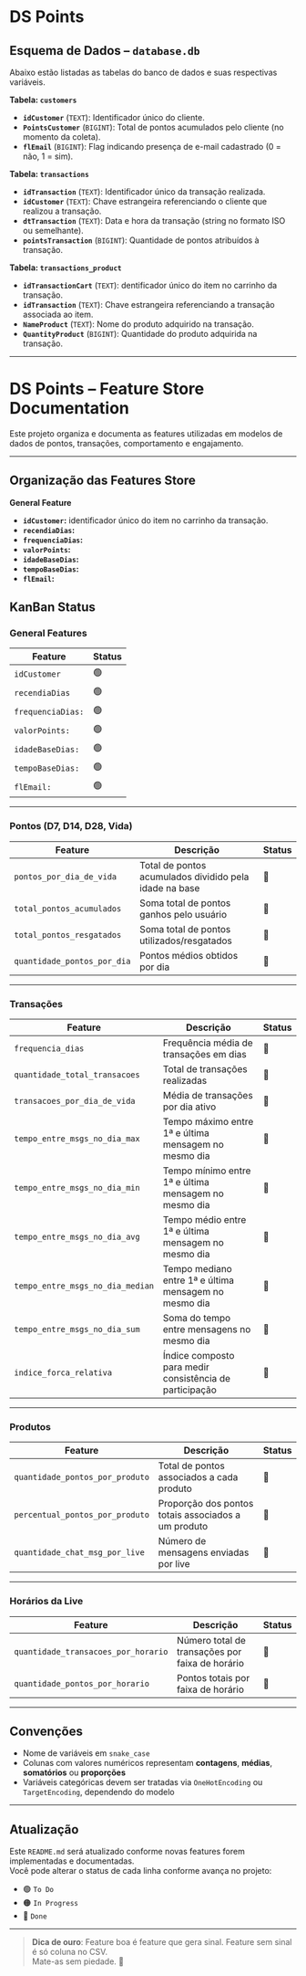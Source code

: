 # DS Points

## **Esquema de Dados – `database.db`**

Abaixo estão listadas as tabelas do banco de dados e suas respectivas variáveis.

**Tabela: `customers`**

- **`idCustomer`** (`TEXT`): Identificador único do cliente.
- **`PointsCustomer`** (`BIGINT`): Total de pontos acumulados pelo cliente (no momento da coleta).
- **`flEmail`** (`BIGINT`): Flag indicando presença de e-mail cadastrado (0 = não, 1 = sim).

**Tabela: `transactions`**

- **`idTransaction`** (`TEXT`): Identificador único da transação realizada.
- **`idCustomer`** (`TEXT`): Chave estrangeira referenciando o cliente que realizou a transação.
- **`dtTransaction`** (`TEXT`): Data e hora da transação (string no formato ISO ou semelhante).
- **`pointsTransaction`** (`BIGINT`): Quantidade de pontos atribuídos à transação.

**Tabela: `transactions_product`**

- **`idTransactionCart`** (`TEXT`): dentificador único do item no carrinho da transação.
- **`idTransaction`** (`TEXT`): Chave estrangeira referenciando a transação associada ao item.
- **`NameProduct`** (`TEXT`): Nome do produto adquirido na transação.
- **`QuantityProduct`** (`BIGINT`): Quantidade do produto adquirida na transação.

---

# DS Points – Feature Store Documentation

Este projeto organiza e documenta as features utilizadas em modelos de dados de pontos, transações, comportamento e engajamento.

---

## Organização das Features Store

**General Feature**

- **`idCustomer`:** identificador único do item no carrinho da transação.
- **`recendiaDias`:**
- **`frequenciaDias`:**
- **`valorPoints`:**
- **`idadeBaseDias`:**
- **`tempoBaseDias`:**
- **`flEmail`:**

## KanBan Status

### General Features

| Feature           | Status |
| ----------------- | ------ |
| `idCustomer`      | 🟢     |
| `recendiaDias`    | 🟢     |
| `frequenciaDias:` | 🟢     |
| `valorPoints:`    | 🟢     |
| `idadeBaseDias:`  | 🟢     |
| `tempoBaseDias:`  | 🟢     |
| `flEmail:`        | 🟢     |

---

### Pontos (D7, D14, D28, Vida)

| Feature                     | Descrição                                              | Status |
| --------------------------- | ------------------------------------------------------ | ------ |
| `pontos_por_dia_de_vida`    | Total de pontos acumulados dividido pela idade na base | 🔴     |
| `total_pontos_acumulados`   | Soma total de pontos ganhos pelo usuário               | 🔴     |
| `total_pontos_resgatados`   | Soma total de pontos utilizados/resgatados             | 🔴     |
| `quantidade_pontos_por_dia` | Pontos médios obtidos por dia                          | 🔴     |

---

### Transações

| Feature                          | Descrição                                               | Status |
| -------------------------------- | ------------------------------------------------------- | ------ |
| `frequencia_dias`                | Frequência média de transações em dias                  | 🔴     |
| `quantidade_total_transacoes`    | Total de transações realizadas                          | 🔴     |
| `transacoes_por_dia_de_vida`     | Média de transações por dia ativo                       | 🔴     |
| `tempo_entre_msgs_no_dia_max`    | Tempo máximo entre 1ª e última mensagem no mesmo dia    | 🔴     |
| `tempo_entre_msgs_no_dia_min`    | Tempo mínimo entre 1ª e última mensagem no mesmo dia    | 🔴     |
| `tempo_entre_msgs_no_dia_avg`    | Tempo médio entre 1ª e última mensagem no mesmo dia     | 🔴     |
| `tempo_entre_msgs_no_dia_median` | Tempo mediano entre 1ª e última mensagem no mesmo dia   | 🔴     |
| `tempo_entre_msgs_no_dia_sum`    | Soma do tempo entre mensagens no mesmo dia              | 🔴     |
| `indice_forca_relativa`          | Índice composto para medir consistência de participação | 🔴     |

---

### Produtos

| Feature                         | Descrição                                           | Status |
| ------------------------------- | --------------------------------------------------- | ------ |
| `quantidade_pontos_por_produto` | Total de pontos associados a cada produto           | 🔴     |
| `percentual_pontos_por_produto` | Proporção dos pontos totais associados a um produto | 🔴     |
| `quantidade_chat_msg_por_live`  | Número de mensagens enviadas por live               | 🔴     |

---

### Horários da Live

| Feature                             | Descrição                                       | Status |
| ----------------------------------- | ----------------------------------------------- | ------ |
| `quantidade_transacoes_por_horario` | Número total de transações por faixa de horário | 🔴     |
| `quantidade_pontos_por_horario`     | Pontos totais por faixa de horário              | 🔴     |

---

## Convenções

- Nome de variáveis em `snake_case`
- Colunas com valores numéricos representam **contagens**, **médias**, **somatórios** ou **proporções**
- Variáveis categóricas devem ser tratadas via `OneHotEncoding` ou `TargetEncoding`, dependendo do modelo

---

## Atualização

Este `README.md` será atualizado conforme novas features forem implementadas e documentadas.  
Você pode alterar o status de cada linha conforme avança no projeto:

- 🟢 `To Do`
- 🟠 `In Progress`
- 🔴 `Done`

---

> **Dica de ouro**: Feature boa é feature que gera sinal. Feature sem sinal é só coluna no CSV.  
> Mate-as sem piedade. 🧹
